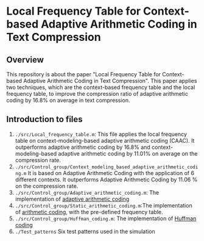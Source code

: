 # Local Frequency Table for Context-based Adaptive Arithmetic Coding in Text Compression
## Overview
  This repository is about the paper "Local Frequency Table for Context-based Adaptive Arithmetic
Coding in Text Compression". This paper applies two techniques, which are the context-based frequency table and the local frequency table, to improve the compression ratio of adaptive arithmetic coding by 16.8% on average in text compression.
## Introduction to files
  1. `./src/Local_frequency_table.m`: This file applies the local frequency table on context-modeling-based adaptive arithmetic coding (CAAC). It outperforms adaptive arithmetic coding by 16.8% and context-modeling-based adaptive arithmetic coding by 11.01% on average on the compression rate.
  2. `./src/Control_group/Context_modeling_based_adaptive_arithmetic_coding.m` It is based on Adaptive Arithmetic Coding with the application of 6 different contexts. It outperforms Adaptive Arithmetic Coding by 11.06 % on the compression rate.
  3. `./src/Control_group/Adaptive_arithmetic_coding.m`: The implementation of [adaptive arithmetic coding](https://en.wikipedia.org/wiki/Arithmetic_coding#:~:text=Adaptive%20arithmetic%20coding,-See%20also%3A%20Context&text=Adaptation%20is%20the%20changing%20of,same%20step%20as%20in%20encoding.)
  4. `./src/Control_group/Static_arithmetic_coding.m`:The implementation of [arithmetic coding](https://en.wikipedia.org/wiki/Arithmetic_coding), with the pre-defined frequency table.
  5. `./src/Control_group/Huffman_coding.m`: The implementation of [Huffman coding](https://en.wikipedia.org/wiki/Huffman_coding)
  6. `./Test_patterns` Six test patterns used in the simulation
